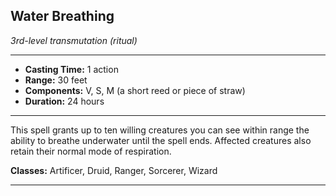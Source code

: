 ﻿## Water Breathing
*3rd-level transmutation (ritual)*
___
- **Casting Time:** 1 action
- **Range:** 30 feet
- **Components:** V, S, M (a short reed or piece of straw)
- **Duration:** 24 hours

---
This spell grants up to ten willing creatures you can see within range the ability to breathe underwater until the spell ends. Affected creatures also retain their normal mode of respiration.

**Classes:** Artificer, Druid, Ranger, Sorcerer, Wizard


---
